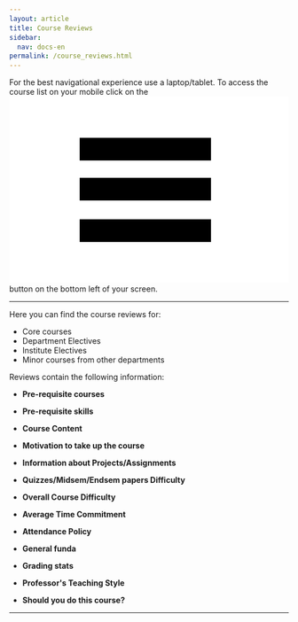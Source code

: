 ```yaml
---
layout: article
title: Course Reviews
sidebar:
  nav: docs-en
permalink: /course_reviews.html
---
```



For the best navigational experience use a laptop/tablet. To access the course list on your mobile click on the <img class="image image--xs" src="threelines.png"/> button on the bottom left of your screen.

---

Here you can find the course reviews for:
- Core courses
- Department Electives
- Institute Electives
- Minor courses from other departments

Reviews contain the following information:

- **Pre-requisite courses**

- **Pre-requisite skills**

- **Course Content**

- **Motivation to take up the course**

- **Information about Projects/Assignments**

- **Quizzes/Midsem/Endsem papers Difficulty**

- **Overall Course Difficulty**

- **Average Time Commitment**

- **Attendance Policy**

- **General funda**

- **Grading stats**

- **Professor's Teaching Style**

- **Should you do this course?**

---
